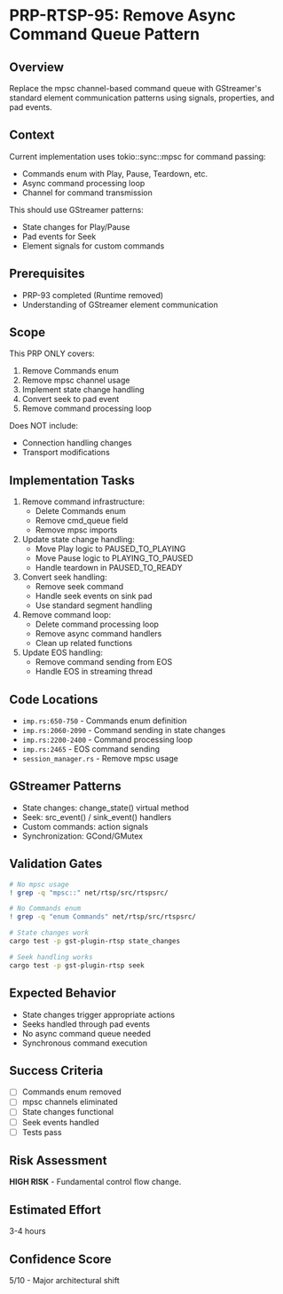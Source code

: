 # PRP-RTSP-95: Remove Async Command Queue Pattern

## Overview
Replace the mpsc channel-based command queue with GStreamer's standard element communication patterns using signals, properties, and pad events.

## Context
Current implementation uses tokio::sync::mpsc for command passing:
- Commands enum with Play, Pause, Teardown, etc.
- Async command processing loop
- Channel for command transmission

This should use GStreamer patterns:
- State changes for Play/Pause
- Pad events for Seek
- Element signals for custom commands

## Prerequisites
- PRP-93 completed (Runtime removed)
- Understanding of GStreamer element communication

## Scope
This PRP ONLY covers:
1. Remove Commands enum
2. Remove mpsc channel usage
3. Implement state change handling
4. Convert seek to pad event
5. Remove command processing loop

Does NOT include:
- Connection handling changes
- Transport modifications

## Implementation Tasks
1. Remove command infrastructure:
   - Delete Commands enum
   - Remove cmd_queue field
   - Remove mpsc imports
2. Update state change handling:
   - Move Play logic to PAUSED_TO_PLAYING
   - Move Pause logic to PLAYING_TO_PAUSED
   - Handle teardown in PAUSED_TO_READY
3. Convert seek handling:
   - Remove seek command
   - Handle seek events on sink pad
   - Use standard segment handling
4. Remove command loop:
   - Delete command processing loop
   - Remove async command handlers
   - Clean up related functions
5. Update EOS handling:
   - Remove command sending from EOS
   - Handle EOS in streaming thread

## Code Locations
- `imp.rs:650-750` - Commands enum definition
- `imp.rs:2060-2090` - Command sending in state changes
- `imp.rs:2200-2400` - Command processing loop
- `imp.rs:2465` - EOS command sending
- `session_manager.rs` - Remove mpsc usage

## GStreamer Patterns
- State changes: change_state() virtual method
- Seek: src_event() / sink_event() handlers
- Custom commands: action signals
- Synchronization: GCond/GMutex

## Validation Gates
```bash
# No mpsc usage
! grep -q "mpsc::" net/rtsp/src/rtspsrc/

# No Commands enum
! grep -q "enum Commands" net/rtsp/src/rtspsrc/

# State changes work
cargo test -p gst-plugin-rtsp state_changes

# Seek handling works
cargo test -p gst-plugin-rtsp seek
```

## Expected Behavior
- State changes trigger appropriate actions
- Seeks handled through pad events
- No async command queue needed
- Synchronous command execution

## Success Criteria
- [ ] Commands enum removed
- [ ] mpsc channels eliminated
- [ ] State changes functional
- [ ] Seek events handled
- [ ] Tests pass

## Risk Assessment
**HIGH RISK** - Fundamental control flow change.

## Estimated Effort
3-4 hours

## Confidence Score
5/10 - Major architectural shift